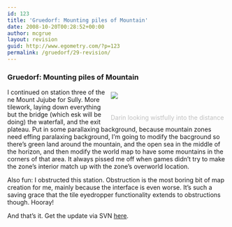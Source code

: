 ```yaml
---
id: 123
title: 'Gruedorf: Mounting piles of Mountain'
date: 2008-10-20T00:28:52+00:00
author: mcgrue
layout: revision
guid: http://www.egometry.com/?p=123
permalink: /gruedorf/29-revision/
---
```

### Gruedorf: Mounting piles of Mountain

<div style="float: right; padding: 4px; margin: 4px;">
  <img src=/files/gruedorf_challenge/021/2008-03-16_0-jujube_parallax.png><br /> <span style="color: silver; font-size: -1;"><br /> <br />Darin looking wistfully into the distance</span>
</div>

I continued on station three of the ne Mount Jujube for Sully. More tilework, laying down everything but the bridge (which esk will be doing) the waterfall, and the exit plateau. Put in some parallaxing background, because mountain zones need effing paralaxing background, I&#8217;m going to modify the bacground so there&#8217;s green land around the mountain, and the open sea in the middle of the horizon, and then modify the world map to have some mountains in the corners of that area. It always pissed me off when games didn&#8217;t try to make the zone&#8217;s interior match up with the zone&#8217;s overworld location. 

Also fun: I obstructed this station. Obstruction is the most boring bit of map creation for me, mainly because the interface is even worse. It&#8217;s such a saving grace that the tile eyedropper functionality extends to obstructions though. Hooray!

And that&#8217;s it. Get the update via SVN <a href=http://verge-rpg.com/svn/sully/trunk/ target=_new>here</a>.